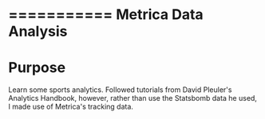 ===========
Metrica Data Analysis
===========

Purpose
=========

Learn some sports analytics. Followed tutorials from David Pleuler's Analytics
Handbook, however, rather than use the Statsbomb data he used, I made use of Metrica's
tracking data.